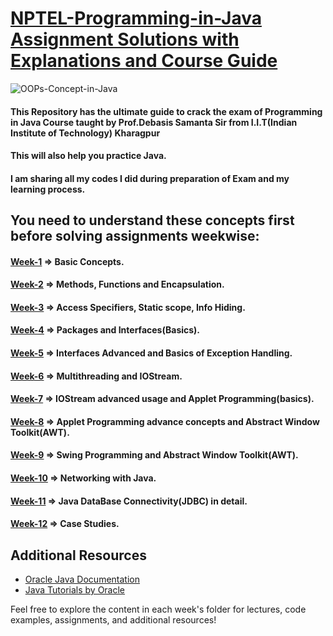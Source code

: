 # [NPTEL-Programming-in-Java Assignment Solutions with Explanations and Course Guide](https://github.com/Devang16-feb/NPTL_WorkSpace/tree/main)

![OOPs-Concept-in-Java](https://github.com/omunite215/NPTEL-Programming-in-Java-Ultimate-Guide/assets/78680563/ad175f87-c0b9-402e-88c8-5e91c5dbcdff)

#### This Repository has the ultimate guide to crack the exam of Programming in Java Course taught by Prof.Debasis Samanta Sir from I.I.T(Indian Institute of Technology) Kharagpur
#### This will also help you practice Java.
#### I am sharing all my codes I did during preparation of Exam and my learning process.



## You need to understand these concepts first before solving assignments weekwise:
#### [Week-1](https://github.com/Devang16-feb/NPTL_WorkSpace/tree/main/Week-1) => Basic Concepts.
#### [Week-2](https://github.com/Devang16-feb/NPTL_WorkSpace/tree/main/Week-2) => Methods, Functions and Encapsulation.
#### [Week-3](https://github.com/Devang16-feb/NPTL_WorkSpace/tree/main/Week-3) => Access Specifiers, Static scope, Info Hiding.
#### [Week-4](https://github.com/Devang16-feb/NPTL_WorkSpace/tree/main/Week-4) => Packages and Interfaces(Basics).
#### [Week-5](https://github.com/Devang16-feb/NPTL_WorkSpace/tree/main/Week-5) => Interfaces Advanced and Basics of Exception Handling.
#### [Week-6](https://github.com/Devang16-feb/NPTL_WorkSpace/tree/main/Week-6) => Multithreading and IOStream.
#### [Week-7](https://github.com/Devang16-feb/NPTL_WorkSpace/tree/main/Week-7) => IOStream advanced usage and Applet Programming(basics).
#### [Week-8](https://github.com/Devang16-feb/NPTL_WorkSpace/tree/main/Week-8) => Applet Programming advance concepts and Abstract Window Toolkit(AWT).
#### [Week-9](https://github.com/Devang16-feb/NPTL_WorkSpace/tree/main/Week-9) => Swing Programming and Abstract Window Toolkit(AWT).
#### [Week-10](https://github.com/Devang16-feb/NPTL_WorkSpace/tree/main/Week-10) => Networking with Java.
#### [Week-11](https://github.com/Devang16-feb/NPTL_WorkSpace/tree/main/Week-11) => Java DataBase Connectivity(JDBC) in detail.
#### [Week-12](https://github.com/Devang16-feb/NPTL_WorkSpace/tree/main/Week-12) => Case Studies.

## Additional Resources
- [Oracle Java Documentation](https://docs.oracle.com/en/java/)
- [Java Tutorials by Oracle](https://docs.oracle.com/javase/tutorial/)

Feel free to explore the content in each week's folder for lectures, code examples, assignments, and additional resources!
